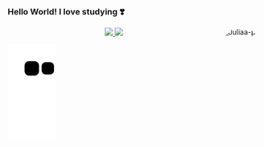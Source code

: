 ### Hello World! I love studying ❣️

<!--
**JuJubali/JuJubali** is a ✨ _special_ ✨ repository because its `README.md` (this file) appears on your GitHub profile.

Here are some ideas to get you started:

- 🔭 Eu sou estudante da área de Computação
- 🛰️ Adoro física e astronomia
- 🤔 Eu estou buscando por curiosiedades/conhecimento
- 🐼 Fato engraçado: Adoro pandas!
- 🐍 C
-->

<div align="center">
  <a href="https://github.com/JuJubali" target="_blank" rel="external">
  <img height="180em" src="https://github-readme-stats.vercel.app/api?username=JuJubali&show_icons=true&theme=moltack&include_all_commits=true&count_private=false"/>
  <img height="180em" src="https://github-readme-stats.vercel.app/api/top-langs/?username=JuJubali&layout=compact&langs_count=7&theme=moltack"/>
<img align="right" alt="Juliaa-pic" height="150" style="border-radius:50px;" src="https://media.discordapp.net/attachments/623523047588233218/935341447387971584/20220124_221052.gif">
</div>
   <div>
     
  ![Snake animation](https://github.com/rafaballerini/rafaballerini/blob/output/github-contribution-grid-snake.svg)
 
</div>
